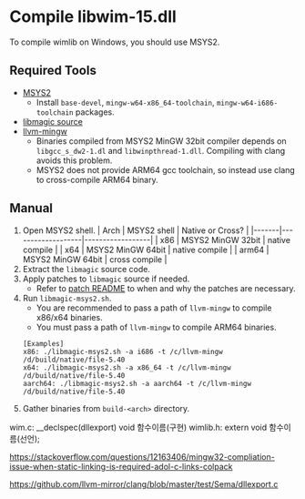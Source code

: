 # Compile libwim-15.dll

To compile wimlib on Windows, you should use MSYS2.

## Required Tools

- [MSYS2](https://www.msys2.org/)
    - Install `base-devel`, `mingw-w64-x86_64-toolchain`, `mingw-w64-i686-toolchain` packages.
- [libmagic source](http://www.darwinsys.com/file/)
- [llvm-mingw](https://github.com/mstorsjo/llvm-mingw)
    - Binaries compiled from MSYS2 MinGW 32bit compiler depends on `libgcc_s_dw2-1.dl` and `libwinpthread-1.dll`. Compiling with clang avoids this problem.
    - MSYS2 does not provide ARM64 gcc toolchain, so instead use clang to cross-compile ARM64 binary.

## Manual

1. Open MSYS2 shell.
    | Arch  | MSYS2 shell       | Native or Cross? |
    |-------|-------------------|------------------|
    | x86   | MSYS2 MinGW 32bit | native compile   |
    | x64   | MSYS2 MinGW 64bit | native compile   |
    | arm64 | MSYS2 MinGW 64bit | cross compile    |
1. Extract the `libmagic` source code.
1. Apply patches to `libmagic` source if needed.
    - Refer to [patch README](patch\README.md) to when and why the patches are necessary.
1. Run `libmagic-msys2.sh`.
    - You are recommended to pass a path of `llvm-mingw` to compile x86/x64 binaries.
    - You must pass a path of `llvm-mingw` to compile ARM64 binaries.
    ```
    [Examples]
    x86: ./libmagic-msys2.sh -a i686 -t /c/llvm-mingw /d/build/native/file-5.40 
    x64: ./libmagic-msys2.sh -a x86_64 -t /c/llvm-mingw /d/build/native/file-5.40 
    aarch64: ./libmagic-msys2.sh -a aarch64 -t /c/llvm-mingw /d/build/native/file-5.40 
    ```
1. Gather binaries from `build-<arch>` directory.


wim.c: __declspec(dllexport) void 함수이름(구현)
wimlib.h: extern void 함수이름(선언);



https://stackoverflow.com/questions/12163406/mingw32-compliation-issue-when-static-linking-is-required-adol-c-links-colpack

https://github.com/llvm-mirror/clang/blob/master/test/Sema/dllexport.c